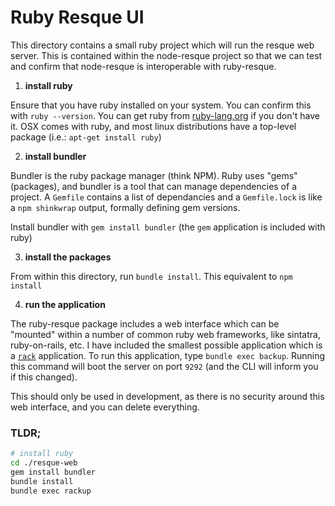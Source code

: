 # Ruby Resque UI

This directory contains a small ruby project which will run the resque web server.  This is contained within the node-resque project so that we can test and confirm that node-resque is interoperable with ruby-resque.

1) **install ruby**

Ensure that you have ruby installed on your system.  You can confirm this with `ruby --version`.  You can get ruby from [ruby-lang.org](https://www.ruby-lang.org) if you don't have it.   OSX comes with ruby, and most linux distributions have a top-level package (i.e.: `apt-get install ruby`)

2) **install bundler**

Bundler is the ruby package manager (think NPM).  Ruby uses "gems" (packages), and bundler is a tool that can manage dependencies of a project.  A `Gemfile` contains a list of dependancies and a `Gemfile.lock` is like a `npm shinkwrap` output, formally defining gem versions.  

Install bundler with `gem install bundler` (the `gem` application is included with ruby)

3) **install the packages**

From within this directory, run `bundle install`.  This equivalent to `npm install`

4) **run the application**

The ruby-resque package includes a web interface which can be "mounted" within a number of common ruby web frameworks, like sintatra, ruby-on-rails, etc.  I have included the smallest possible application which is a [`rack`](http://rack.github.io/) application.  To run this application, type `bundle exec backup`.  Running this command will boot the server on port `9292` (and the CLI will inform you if this changed).  

This should only be used in development, as there is no security around this web interface, and you can delete everything.

### TLDR;

```bash
# install ruby
cd ./resque-web
gem install bundler
bundle install
bundle exec rackup
```